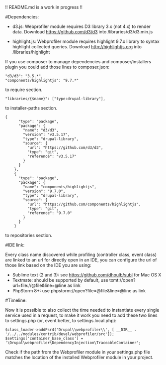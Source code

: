 !! README.md is a work in progress !!

#Dependencies:

- d3.js: Webprofiler module requires D3 library 3.x (not 4.x) to render data.
  Download https://github.com/d3/d3 into /libraries/d3/d3.min.js
  
- highlight.js: Webprofiler module requires highlight 9.7.x library to syntax highlight collected queries.
  Download http://highlightjs.org into /libraries/highlight
  
If you use composer to manage dependencies and composer/installers plugin you could add those lines to composer.json:

```
"d3/d3": "3.5.*",
"components/highlightjs": "9.7.*"
```

to require section.

```
"libraries/{$name}": ["type:drupal-library"],
```

to installer-paths section.

```
{
      "type": "package",
      "package": {
        "name": "d3/d3",
        "version": "v3.5.17",
        "type": "drupal-library",
        "source": {
          "url": "https://github.com/d3/d3",
          "type": "git",
          "reference": "v3.5.17"
        }
      }
    },
    {
      "type": "package",
      "package": {
        "name": "components/highlightjs",
        "version": "9.7.0",
        "type": "drupal-library",
        "source": {
          "url": "https://github.com/components/highlightjs",
          "type": "git",
          "reference": "9.7.0"
        }
      }
    }
```

to repositories section.

#IDE link:

Every class name discovered while profiling (controller class, event class) are linked to an url for directly open in
an IDE, you can configure the url of those link based on the IDE you are using:

- Sublime text (2 and 3): see https://github.com/dhoulb/subl for Mac OS X
- Textmate: should be supported by default, use txmt://open?url=file://@file&line=@line as link
- PhpStorm 8+: use phpstorm://open?file=@file&line=@line as link

#Timeline:

Now it is possible to also collect the time needed to instantiate every single service used in a request, to make it 
work you need to add these two lines to settings.php (or, event better, to settings.local.php):

```
$class_loader->addPsr4('Drupal\\webprofiler\\', [ __DIR__ . '/../../modules/contrib/devel/webprofiler/src']);
$settings['container_base_class'] = '\Drupal\webprofiler\DependencyInjection\TraceableContainer';
```

Check if the path from the Webprofiler module in your settings.php file matches the location of the installed Webprofiler module in your project.
